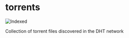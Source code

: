 torrents 
========
![Indexed](https://img.shields.io/badge/indexed-21521-blue)

Collection of torrent files discovered in the DHT network
